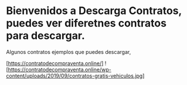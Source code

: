 # Bienvenidos a Descarga Contratos, puedes ver diferetnes contratos para descargar.


Algunos contratos ejemplos que puedes descargar,


[https://contratodecompraventa.online/]
![https://contratodecompraventa.online/wp-content/uploads/2019/09/contratos-gratis-vehiculos.jpg] 


